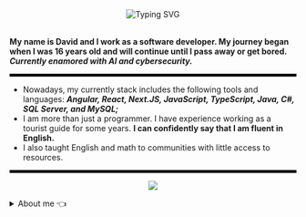 <div align="center"><img src="https://readme-typing-svg.demolab.com?font=League+Spartan&weight=600&size=35&duration=3000&pause=1000&repeat=false&center=true&vCenter=true&color=808080&width=600&lines=Welcome, +stranger! 👋" alt="Typing SVG" /></div>
<br style="border: 2px solid black;">

**My name is David and I work as a software developer. My journey began when I was 16 years old and will continue until I pass away or get bored. 
*Currently enamored with AI and cybersecurity.***
<hr style="border: 2px solid black;">

- Nowadays, my currently stack includes the following tools and languages: ***Angular, React, Next.JS, JavaScript, TypeScript, Java, C#, SQL Server, and MySQL;***
- I am more than just a programmer. I have experience working as a tourist guide for some years. **I can confidently say that I am fluent in English.**
- I also taught English and math to communities with little access to resources.

<hr style="border: 2px solid black;">
<p align="center"><img src ="https://komarev.com/ghpvc/?username=daviSR99&style=for-the-badge&color=9B870C"/></p>

 <details closed>
<Summary>About me 👈</Summary>
 
 ## 📚 GitHub Status
<div align="center">
  <img width="47%"  height="200px" src="https://github-readme-stats-sigma-five.vercel.app/api?username=daviSR99&show_icons=true&include_all_commits=true&count_private=true&title_color=F7EF8A&icon_color=F7EF8A&text_color=E0AA3E&bg_color=ffffff00"/>
  <img width="44%"  height="195px" src="https://github-readme-stats-sigma-five.vercel.app/api/top-langs/?username=daviSR99&layout=compact&langs_count=10&title_color=F7EF8A&icon_color=F7EF8A&text_color=E0AA3E&bg_color=ffffff00"/>
</div>

## 💼 Skills
 <div style="display: inline_block border: 2px solid black; ">
  <img height = "50cm" align="center" alt="daviSR99-AngularJS"  src="https://cdn.jsdelivr.net/gh/devicons/devicon/icons/angularjs/angularjs-original.svg"/>
  <img height = "50cm" align="center" alt="daviSR99-htm5"  src="https://cdn.jsdelivr.net/gh/devicons/devicon/icons/html5/html5-original.svg"/>
  <img height = "50cm" align="center" alt="daviSR99-css"  src="https://cdn.jsdelivr.net/gh/devicons/devicon/icons/css3/css3-original.svg"/>
  <img height = "50cm" align="center" alt="daviSR99-JavaScript"  src="https://cdn.jsdelivr.net/gh/devicons/devicon/icons/javascript/javascript-original.svg"/>
  <img height = "50cm" align="center" alt="daviSR99-JAVA" src="https://cdn.jsdelivr.net/gh/devicons/devicon/icons/java/java-original-wordmark.svg"/>
  <img height = "50cm" align="center" alt="daviSR99-dotNet"  src="https://cdn.jsdelivr.net/gh/devicons/devicon/icons/csharp/csharp-original.svg"/>
  <img height = "50cm" align="center" alt="daviSR99-dotNetCore"  src="https://cdn.jsdelivr.net/gh/devicons/devicon/icons/dot-net/dot-net-original-wordmark.svg"/>
  <img height = "50cm" align="center" alt="daviSR99-dotNetCore"  src="https://cdn.jsdelivr.net/gh/devicons/devicon/icons/dotnetcore/dotnetcore-original.svg"/>
  <img height = "50cm" align="center" alt="daviSR99-nodeJS"  src="https://cdn.jsdelivr.net/gh/devicons/devicon/icons/nodejs/nodejs-original-wordmark.svg"/>
  <img height = "50cm" align="center" alt="daviSR99-mySql"  src="https://cdn.jsdelivr.net/gh/devicons/devicon/icons/mysql/mysql-original-wordmark.svg"/>
  <img height = "50cm" align="center" alt="daviSR99-sqlServer"  src="https://cdn.jsdelivr.net/gh/devicons/devicon/icons/microsoftsqlserver/microsoftsqlserver-plain-wordmark.svg"/>                  
</div>
</details>
